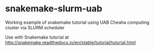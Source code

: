 # snakemake-slurm-uab
Working example of snakemake tutorial using UAB Cheaha computing cluster via SLURM scheduler

Use with Snakemake tutorial at http://snakemake.readthedocs.io/en/stable/tutorial/tutorial.html

